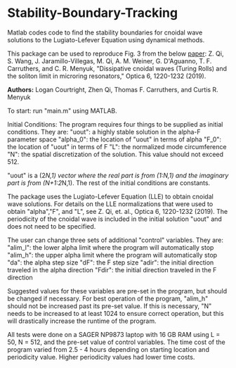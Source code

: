 # Stability-Boundary-Tracking
Matlab codes code to find the stability boundaries for cnoidal wave solutions to the Lugiato-Lefever Equation using dynamical methods.

This package can be used to reproduce Fig. 3 from the below [paper](https://github.com/Computational-Photonics-Laboratory/Stability-Boundary-Tracking/blob/main/PAJ295.pdf):
Z. Qi, S. Wang, J. Jaramillo-Villegas, M. Qi, A. M. Weiner, G. D'Aguanno, T. F. Carruthers, and C. R. Menyuk, "Dissipative cnoidal waves (Turing Rolls) and the soliton limit in microring resonators," Optica 6, 1220-1232 (2019). 

<b>Authors:</b> Logan Courtright, Zhen Qi, Thomas F. Carruthers, and Curtis R. Menyuk

To start: run "main.m" using MATLAB.

Initial Conditions: The program requires four things to be supplied as initial conditions. They are:
	"uout": a highly stable solution in the alpha-F parameter space
	"alpha_0": the location of "uout" in terms of alpha
	"F_0": the location of "uout" in terms of F
	"L": the normalized mode circumference
	"N": the spatial discretization of the solution. This value should not exceed 512.

"uout" is a (2*N,1) vector where the real part is from (1:N,1) and the imaginary part is from (N+1:2*N,1). The rest
of the initial conditions are constants.

The package uses the Lugiato-Lefever Equation (LLE) to obtain cnoidal wave solutions. For details on the LLE
normalizations that were used to obtain "alpha","F", and "L", see Z. Qi, et. al., Optica 6, 1220-1232 (2019).
The periodicity of the cnoidal wave is included in the initial solution "uout" and does not need to be specified.

The user can change three sets of additional "control" variables. They are:
	"alim_l": the lower alpha limit where the program will automatically stop
	"alim_h": the upper alpha limit where the program will automatically stop
	"da": the alpha step size
	"dF": the F step size
	"adir": the initial direction traveled in the alpha direction
	"Fdir": the initial direction traveled in the F direction

Suggested values for these variables are pre-set in the program, but should be changed if necessary.
For best operation of the program, "alim_h" should not be increased past its pre-set value. If this is necessary, 
"N" needs to be increased to at least 1024 to ensure correct operation, but this will drastically increase the 
runtime of the program.

All tests were done on a SAGER NP9873 laptop with 16 GB RAM using L = 50, N = 512, and the pre-set value of control 
variables. The time cost of the program varied from 2.5 - 4 hours depending on starting location and periodicity 
value. Higher periodicity values had lower time costs. 
